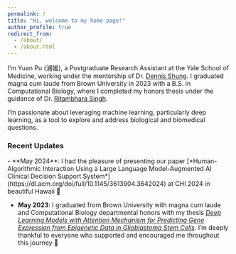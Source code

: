 ```yaml
---
permalink: /
title: "Hi, welcome to my home page!"
author_profile: true
redirect_from: 
  - /about/
  - /about.html
---
```

 
I’m Yuan Pu (浦媛), a Postgraduate Research Assistant at the Yale School of Medicine, working under the mentorship of Dr. [Dennis Shung](https://medicine.yale.edu/profile/dennis-shung/). I graduated magna cum laude from Brown University in 2023 with a B.S. in Computational Biology, where I completed my honors thesis under the guidance of Dr. [Ritambhara Singh](https://ritambharasingh.com/). 

I’m passionate about leveraging machine learning, particularly deep learning, as a tool to explore and address biological and biomedical questions.


<h3> Recent Updates </h3>
- **May 2024**: I had the pleasure of presenting our paper [*Human-Algorithmic Interaction Using a Large Language Model-Augmented AI Clinical Decision Support System*](https://dl.acm.org/doi/full/10.1145/3613904.3642024) at CHI 2024 in beautiful Hawaii 🌺

- **May 2023**: I graduated from Brown University with magna cum laude and Computational Biology departmental honors with my thesis [*Deep Learning Models with Attention Mechanism for Predicting Gene Expression from Epigenetic Data in Glioblastoma Stem Cells*](https://drive.google.com/file/d/1V-XBbWt-CVlA9yB2UEfOJDexYuDYr0B2/preview). I’m deeply thankful to everyone who supported and encouraged me throughout this journey 🐻
